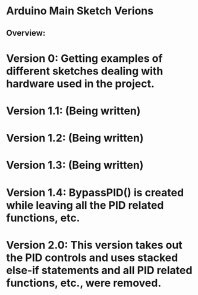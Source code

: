 # Arduino Main Sketch Verions

## Overview:

#  **Version 0:** Getting examples of different sketches dealing with hardware used in the project.
  
#  **Version 1.1:** (Being written)
  
#  **Version 1.2:** (Being written)
  
#  **Version 1.3:** (Being written)
  
#  **Version 1.4:** BypassPID() is created while leaving all the PID related functions, etc.
  
#  **Version 2.0:** This version takes out the PID controls and uses stacked else-if statements and all PID related functions, etc., were removed.
